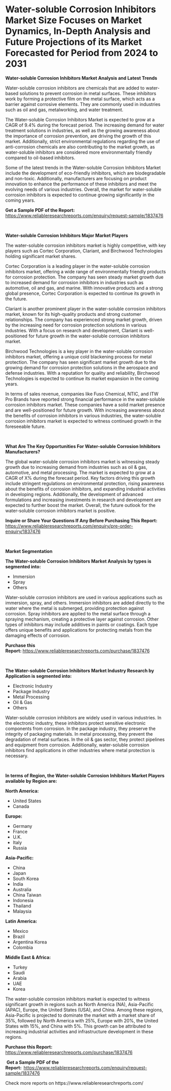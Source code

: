 <p><h1>Water-soluble Corrosion Inhibitors Market Size Focuses on Market Dynamics, In-Depth Analysis and Future Projections of its Market Forecasted for Period from 2024 to 2031</h1></p><p><strong>Water-soluble Corrosion Inhibitors Market Analysis and Latest Trends</strong></p>
<p><p>Water-soluble corrosion inhibitors are chemicals that are added to water-based solutions to prevent corrosion in metal surfaces. These inhibitors work by forming a protective film on the metal surface, which acts as a barrier against corrosive elements. They are commonly used in industries such as oil and gas, metalworking, and water treatment.</p><p>The Water-soluble Corrosion Inhibitors Market is expected to grow at a CAGR of 9.4% during the forecast period. The increasing demand for water treatment solutions in industries, as well as the growing awareness about the importance of corrosion prevention, are driving the growth of this market. Additionally, strict environmental regulations regarding the use of anti-corrosion chemicals are also contributing to the market growth, as water-soluble inhibitors are considered more environmentally friendly compared to oil-based inhibitors.</p><p>Some of the latest trends in the Water-soluble Corrosion Inhibitors Market include the development of eco-friendly inhibitors, which are biodegradable and non-toxic. Additionally, manufacturers are focusing on product innovation to enhance the performance of these inhibitors and meet the evolving needs of various industries. Overall, the market for water-soluble corrosion inhibitors is expected to continue growing significantly in the coming years.</p></p>
<p><strong>Get a Sample PDF of the Report:&nbsp;</strong> <a href="https://www.reliableresearchreports.com/enquiry/request-sample/1837476">https://www.reliableresearchreports.com/enquiry/request-sample/1837476</a></p>
<p>&nbsp;</p>
<p><strong>Water-soluble Corrosion Inhibitors Major Market Players</strong></p>
<p><p>The water-soluble corrosion inhibitors market is highly competitive, with key players such as Cortec Corporation, Clariant, and Birchwood Technologies holding significant market shares. </p><p>Cortec Corporation is a leading player in the water-soluble corrosion inhibitors market, offering a wide range of environmentally friendly products for corrosion protection. The company has seen steady market growth due to increased demand for corrosion inhibitors in industries such as automotive, oil and gas, and marine. With innovative products and a strong global presence, Cortec Corporation is expected to continue its growth in the future.</p><p>Clariant is another prominent player in the water-soluble corrosion inhibitors market, known for its high-quality products and strong customer relationships. The company has experienced strong market growth, driven by the increasing need for corrosion protection solutions in various industries. With a focus on research and development, Clariant is well-positioned for future growth in the water-soluble corrosion inhibitors market.</p><p>Birchwood Technologies is a key player in the water-soluble corrosion inhibitors market, offering a unique cold blackening process for metal protection. The company has seen significant market growth due to the growing demand for corrosion protection solutions in the aerospace and defense industries. With a reputation for quality and reliability, Birchwood Technologies is expected to continue its market expansion in the coming years.</p><p>In terms of sales revenue, companies like Fuso Chemical, NTIC, and ITW Pro Brands have reported strong financial performance in the water-soluble corrosion inhibitors market. These companies have a solid market presence and are well-positioned for future growth. With increasing awareness about the benefits of corrosion inhibitors in various industries, the water-soluble corrosion inhibitors market is expected to witness continued growth in the foreseeable future.</p></p>
<p>&nbsp;</p>
<p><strong>What Are The Key Opportunities For Water-soluble Corrosion Inhibitors Manufacturers?</strong></p>
<p><p>The global water-soluble corrosion inhibitors market is witnessing steady growth due to increasing demand from industries such as oil & gas, automotive, and metal processing. The market is expected to grow at a CAGR of X% during the forecast period. Key factors driving this growth include stringent regulations on environmental protection, rising awareness about the benefits of corrosion inhibitors, and expanding industrial activities in developing regions. Additionally, the development of advanced formulations and increasing investments in research and development are expected to further boost the market. Overall, the future outlook for the water-soluble corrosion inhibitors market is positive.</p></p>
<p><strong>Inquire or Share Your Questions If Any Before Purchasing This Report:</strong> <a href="https://www.reliableresearchreports.com/enquiry/pre-order-enquiry/1837476">https://www.reliableresearchreports.com/enquiry/pre-order-enquiry/1837476</a></p>
<p>&nbsp;</p>
<p><strong>Market Segmentation</strong></p>
<p><strong>The Water-soluble Corrosion Inhibitors Market Analysis by types is segmented into:</strong></p>
<p><ul><li>Immersion</li><li>Spray</li><li>Others</li></ul></p>
<p><p>Water-soluble corrosion inhibitors are used in various applications such as immersion, spray, and others. Immersion inhibitors are added directly to the water where the metal is submerged, providing protection against corrosion. Spray inhibitors are applied to the metal surface through a spraying mechanism, creating a protective layer against corrosion. Other types of inhibitors may include additives in paints or coatings. Each type offers unique benefits and applications for protecting metals from the damaging effects of corrosion.</p></p>
<p><strong>Purchase this Report:&nbsp;</strong><a href="https://www.reliableresearchreports.com/purchase/1837476">https://www.reliableresearchreports.com/purchase/1837476</a></p>
<p>&nbsp;</p>
<p><strong>The Water-soluble Corrosion Inhibitors Market Industry Research by Application is segmented into:</strong></p>
<p><ul><li>Electronic Industry</li><li>Package Industry</li><li>Metal Processing</li><li>Oil & Gas</li><li>Others</li></ul></p>
<p><p>Water-soluble corrosion inhibitors are widely used in various industries. In the electronic industry, these inhibitors protect sensitive electronic components from corrosion. In the package industry, they preserve the integrity of packaging materials. In metal processing, they prevent the degradation of metal surfaces. In the oil & gas sector, they protect pipelines and equipment from corrosion. Additionally, water-soluble corrosion inhibitors find applications in other industries where metal protection is necessary.</p></p>
<p>&nbsp;</p>
<p><strong>In terms of Region, the Water-soluble Corrosion Inhibitors Market Players available by Region are:</strong></p>
<p>
    <p> <strong> North America: </strong>
        <ul>
            <li>United States</li>
            <li>Canada</li>
        </ul>
        </p> 
    <p> <strong> Europe: </strong>
        <ul>
            <li>Germany</li>
            <li>France</li>
            <li>U.K.</li>
            <li>Italy</li>
            <li>Russia</li>
        </ul>
        </p> 
    <p> <strong> Asia-Pacific: </strong>
        <ul>
            <li>China</li>
            <li>Japan</li>
            <li>South Korea</li>
            <li>India</li>
            <li>Australia</li>
            <li>China Taiwan</li>
            <li>Indonesia</li>
            <li>Thailand</li>
            <li>Malaysia</li>
        </ul>
        </p> 
    <p> <strong> Latin America: </strong>
        <ul>
            <li>Mexico</li>
            <li>Brazil</li>
            <li>Argentina Korea</li>
            <li>Colombia</li>
        </ul>
        </p> 
    <p> <strong> Middle East & Africa: </strong>
        <ul>
            <li>Turkey</li>
            <li>Saudi</li>
            <li>Arabia</li>
            <li>UAE</li>
            <li>Korea</li>
        </ul>
    </p>
    </p>
<p><p>The water-soluble corrosion inhibitors market is expected to witness significant growth in regions such as North America (NA), Asia-Pacific (APAC), Europe, the United States (USA), and China. Among these regions, Asia-Pacific is projected to dominate the market with a market share of 35%, followed by North America with 25%, Europe with 20%, the United States with 15%, and China with 5%. This growth can be attributed to increasing industrial activities and infrastructure development in these regions.</p></p>
<p><strong>Purchase this Report: </strong><a href="https://www.reliableresearchreports.com/purchase/1837476">https://www.reliableresearchreports.com/purchase/1837476</a></p>
<p>&nbsp;<strong>Get a Sample PDF of the Report:&nbsp;&nbsp;</strong><a href="https://www.reliableresearchreports.com/enquiry/request-sample/1837476">https://www.reliableresearchreports.com/enquiry/request-sample/1837476</a></p>
<p><strong></strong></p>
<p>Check more reports on https://www.reliableresearchreports.com/</p>